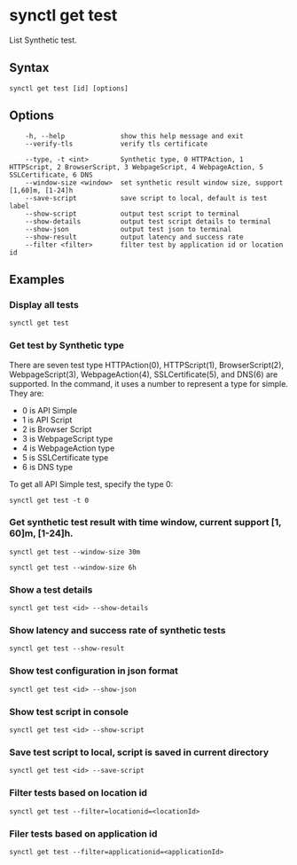 # synctl get test
List Synthetic test.

## Syntax
```
synctl get test [id] [options]
```

## Options
```
    -h, --help              show this help message and exit
    --verify-tls            verify tls certificate

    --type, -t <int>        Synthetic type, 0 HTTPAction, 1 HTTPScript, 2 BrowserScript, 3 WebpageScript, 4 WebpageAction, 5 SSLCertificate, 6 DNS
    --window-size <window>  set synthetic result window size, support [1,60]m, [1-24]h
    --save-script           save script to local, default is test label
    --show-script           output test script to terminal
    --show-details          output test script details to terminal
    --show-json             output test json to terminal
    --show-result           output latency and success rate
    --filter <filter>       filter test by application id or location id
```

## Examples

### Display all tests
```
synctl get test
```

### Get test by Synthetic type

There are seven test type HTTPAction(0), HTTPScript(1), BrowserScript(2), WebpageScript(3), WebpageAction(4), SSLCertificate(5), and DNS(6) are supported.
In the command, it uses a number to represent a type for simple. They are:
  - 0 is API Simple
  - 1 is API Script
  - 2 is Browser Script
  - 3 is WebpageScript type
  - 4 is WebpageAction type
  - 5 is SSLCertificate type
  - 6 is DNS type

To get all API Simple test, specify the type 0:
```
synctl get test -t 0
```

### Get synthetic test result with time window, current support [1, 60]m, [1-24]h.

```
synctl get test --window-size 30m

synctl get test --window-size 6h
```

### Show a test details
```
synctl get test <id> --show-details
```

### Show latency and success rate of synthetic tests
```
synctl get test --show-result
```

### Show test configuration in json format
```
synctl get test <id> --show-json
```

### Show test script in console
```
synctl get test <id> --show-script
```

### Save test script to local, script is saved in current directory
```
synctl get test <id> --save-script
```

### Filter tests based on location id
```
synctl get test --filter=locationid=<locationId>
```

### Filer tests based on application id
```
synctl get test --filter=applicationid=<applicationId>
```
